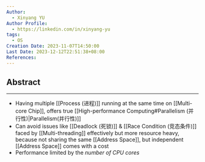 ```yaml
---
Author:
  - Xinyang YU
Author Profile:
  - https://linkedin.com/in/xinyang-yu
tags:
  - OS
Creation Date: 2023-11-07T14:50:00
Last Date: 2023-12-12T22:51:38+08:00
References:
---
```

## Abstract
---
- Having multiple [[Process (进程)]] running at the same time on [[Multi-core Chip]], offers true [[High-performance Computing#Parallelism (并行性)|Parallelism(并行性)]]
- Can avoid issues like [[Deadlock (死锁)]] & [[Race Condition (竞态条件)]] faced by [[Multi-threading]] effectively but more resource heavy, because not sharing the same [[Address Space]], but independent [[Address Space]] comes with a cost 
- Performance limited by the *number of CPU cores*